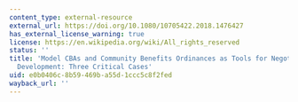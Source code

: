 ```yaml
---
content_type: external-resource
external_url: https://doi.org/10.1080/10705422.2018.1476427
has_external_license_warning: true
license: https://en.wikipedia.org/wiki/All_rights_reserved
status: ''
title: 'Model CBAs and Community Benefits Ordinances as Tools for Negotiating Equitable
  Development: Three Critical Cases'
uid: e0b0406c-8b59-469b-a55d-1ccc5c8f2fed
wayback_url: ''
---
```

